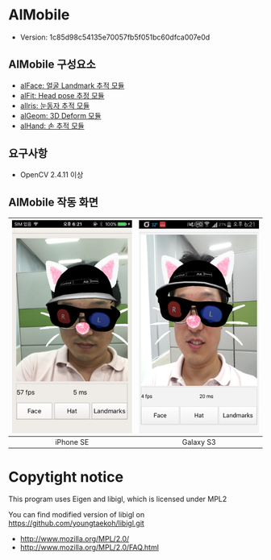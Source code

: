 # AlMobile

* Version: 1c85d98c54135e70057fb5f051bc60dfca007e0d

## AlMobile 구성요소

* [alFace: 얼굴 Landmark 추적 모듈](/alface.md)
* [alFit: Head pose 추정 모듈](/alFit.md)
* [alIris: 눈동자 추적 모듈](/alIris.md)
* [alGeom: 3D Deform 모듈](/alGeom.md)
* [alHand: 손 추적 모듈](/alHand.md)

## 요구사항

* OpenCV 2.4.11 이상

## AlMobile 작동 화면

| ![](/figs/iPhoneSE.png) | ![](/figs/GalaxyS3.png) |
| :---: | :---: |
| iPhone SE | Galaxy S3 |

# Copytight notice
This program uses Eigen and libigl, which is licensed under MPL2

You can find modified version of libigl on https://github.com/youngtaekoh/libigl.git

- http://www.mozilla.org/MPL/2.0/
- http://www.mozilla.org/MPL/2.0/FAQ.html